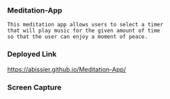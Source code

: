 ### Meditation-App
```
This meditation app allows users to select a timer
that will play music for the given amount of time
so that the user can enjoy a moment of peace.
```

### Deployed Link
https://abissier.github.io/Meditation-App/


### Screen Capture
<br>
